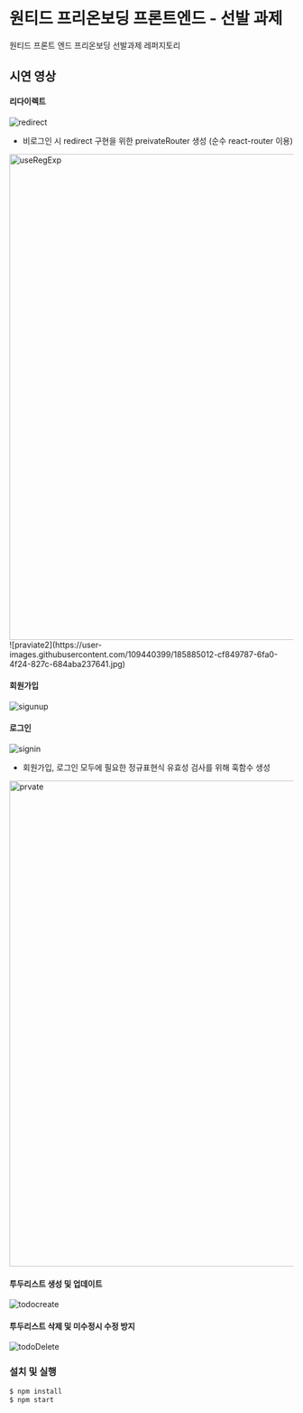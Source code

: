 # 원티드 프리온보딩 프론트엔드 - 선발 과제

원티드 프론트 엔드 프리온보딩 선발과제 레퍼지토리

## 시연 영상

#### 리다이렉트
![redirect](https://user-images.githubusercontent.com/109440399/185884990-e77dee4c-23ba-4640-8ea2-38cc6a1c54fa.gif)

* 비로그인 시 redirect 구현을 위한 preivateRouter 생성 (순수 react-router 이용)
<img width="860" alt="useRegExp" src="https://user-images.githubusercontent.com/109440399/185885008-a33578ed-3652-4795-ae93-260f3cf6fb8b.png">
![praviate2](https://user-images.githubusercontent.com/109440399/185885012-cf849787-6fa0-4f24-827c-684aba237641.jpg)

#### 회원가입
![sigunup](https://user-images.githubusercontent.com/109440399/185884919-db0dfdc8-ddc0-4fed-83a7-cfdb1f1490c3.gif)
#### 로그인
![signin](https://user-images.githubusercontent.com/109440399/185884983-d7e9ab07-48cd-4fa4-966b-6ac42b0469a9.gif)

* 회원가입, 로그인 모두에 필요한 정규표현식 유효성 검사를 위해 훅함수 생성
<img width="860" alt="prvate" src="https://user-images.githubusercontent.com/109440399/185885013-70518cc9-95e6-4a79-9636-7662d67ca9f5.png">


#### 투두리스트 생성 및 업데이트
![todocreate](https://user-images.githubusercontent.com/109440399/185884966-b981dc16-1965-4fbd-ba17-d557f06f7c89.gif)
#### 투두리스트 삭제 및 미수정시 수정 방지
![todoDelete](https://user-images.githubusercontent.com/109440399/185884979-5d341cc5-ca02-4a73-9154-4621f9255c72.gif)


### 설치 및 실행

```zsh
$ npm install
$ npm start
```
